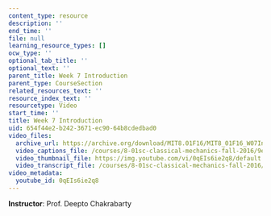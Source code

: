 ```yaml
---
content_type: resource
description: ''
end_time: ''
file: null
learning_resource_types: []
ocw_type: ''
optional_tab_title: ''
optional_text: ''
parent_title: Week 7 Introduction
parent_type: CourseSection
related_resources_text: ''
resource_index_text: ''
resourcetype: Video
start_time: ''
title: Week 7 Introduction
uid: 654f44e2-b242-3671-ec90-64b8cdedbad0
video_files:
  archive_url: https://archive.org/download/MIT8.01F16/MIT8_01F16_W07Intro_360p.mp4
  video_captions_file: /courses/8-01sc-classical-mechanics-fall-2016/9e4045a5487f50079eed8b7104cf6400_0qEIs6ie2q8.vtt
  video_thumbnail_file: https://img.youtube.com/vi/0qEIs6ie2q8/default.jpg
  video_transcript_file: /courses/8-01sc-classical-mechanics-fall-2016/5367f19cad2b4a871ba157465195895e_0qEIs6ie2q8.pdf
video_metadata:
  youtube_id: 0qEIs6ie2q8
---
```


**Instructor**: Prof. Deepto Chakrabarty